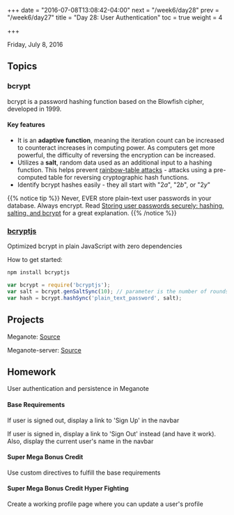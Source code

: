 +++
date = "2016-07-08T13:08:42-04:00"
next = "/week6/day28"
prev = "/week6/day27"
title = "Day 28: User Authentication"
toc = true
weight = 4

+++

<date>Friday, July 8, 2016</date>

## Topics

### bcrypt
bcrypt is a password hashing function based on the Blowfish cipher, developed in 1999.  

#### Key features
  * It is an **adaptive function**, meaning the iteration count can be increased to counteract increases in computing power.  As computers get more powerful, the difficulty of reversing the encryption can be increased.
  * Utilizes a **salt**, random data used as an additional input to a hashing function.  This helps prevent [rainbow-table attacks](https://en.wikipedia.org/wiki/Rainbow_table) - attacks using a pre-computed table for reversing cryptographic hash functions.
  * Identify bcrypt hashes easily - they all start with "$2a$", "$2b$", or "$2y$"

  {{% notice tip %}}
  Never, EVER store plain-text user passwords in your database. Always encrypt.   Read [Storing user passwords securely: hashing, salting, and bcrypt](http://dustwell.com/how-to-handle-passwords-bcrypt.html) for a great explanation.
  {{% /notice %}}

### [bcryptjs](https://www.npmjs.com/package/bcryptjs)
Optimized bcrypt in plain JavaScript with zero dependencies

How to get started:

```sh
npm install bcryptjs
```
```js
var bcrypt = require('bcryptjs');
var salt = bcrypt.genSaltSync(10); // parameter is the number of rounds to use
var hash = bcrypt.hashSync('plain_text_password', salt);
```

## Projects

Meganote:  [Source](https://github.com/xternbootcamp16/meganote/tree/e527d75025d4357af527f47adc652b7acb396f2c)

Meganote-server: [Source](https://github.com/xternbootcamp16/meganote-server/tree/f1b26abb35938831bddcfaed45307f041d99a047)


## Homework

User authentication and persistence in Meganote

#### Base Requirements
If user is signed out, display a link to 'Sign Up' in the navbar

If user is signed in, display a link to 'Sign Out' instead (and have it work). Also, display the current user's name in the navbar

#### Super Mega Bonus Credit
Use custom directives to fulfill the base requirements

#### Super Mega Bonus Credit Hyper Fighting
Create a working profile page where you can update a user's profile
